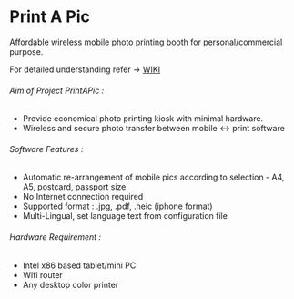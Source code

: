 # Print A Pic
Affordable wireless mobile photo printing booth for personal/commercial purpose.

For detailed understanding refer -> [WIKI](https://github.com/vanarova/PrintAPic-Minimal-Photo-Printing-kiosk/wiki/Print-A-Pic)

###### Aim of Project PrintAPic :
- Provide economical photo printing kiosk with minimal hardware.
- Wireless and secure photo transfer between mobile <-> print software

###### Software Features :
- Automatic re-arrangement of mobile pics according to selection - A4, A5, postcard, passport size
- No Internet connection required
- Supported format : .jpg, .pdf, .heic (iphone format)
- Multi-Lingual, set language text from configuration file

###### Hardware Requirement :
- Intel x86 based tablet/mini PC 
- Wifi router
- Any desktop color printer
